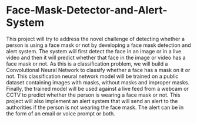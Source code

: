 # Face-Mask-Detector-and-Alert-System
This project will try to address the novel challenge of detecting whether a person is using a face mask or not by developing a face mask detection and alert system. 
The system will first detect the face in an image or in a live video and then it will predict whether that face in the image or video has a face mask or not. 
As this is a classification problem, we will build a Convolutional Neural Network to classify whether a face has a mask on it or not. 
This classification neural network model will be trained on a public dataset containing images with masks, without masks and improper masks. 
Finally, the trained model will be used against a live feed from a webcam or CCTV to predict whether the person is wearing a face mask or not. 
This project will also implement an alert system that will send an alert to the authorities if the person is not wearing the face mask. 
The alert can be in the form of an email or voice prompt or both.
